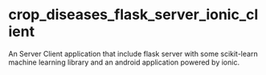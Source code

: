 # crop_diseases_flask_server_ionic_client
An Server Client application that include flask server with some scikit-learn machine learning library and an android application powered by ionic.
